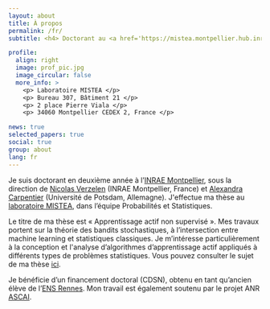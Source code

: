 ```yaml
---
layout: about
title: À propos
permalink: /fr/
subtitle: <h4> Doctorant au <a href='https://mistea.montpellier.hub.inrae.fr/'>laboratoire MISTEA</a>, <a href='https://www.inrae.fr/centres/occitanie-montpellier'>INRAE</a> </h4>

profile:
  align: right
  image: prof_pic.jpg
  image_circular: false
  more_info: >
    <p> Laboratoire MISTEA </p>
    <p> Bureau 307, Bâtiment 21 </p>
    <p> 2 place Pierre Viala </p>
    <p> 34060 Montpellier CEDEX 2, France </p>

news: true
selected_papers: true
social: true
group: about
lang: fr
---
```


Je suis doctorant en deuxième année à l’<a href='https://www.inrae.fr/centres/occitanie-montpellier'>INRAE Montpellier</a>, sous la direction de <a href='https://verzelen.montpellier.inrae.fr/'>Nicolas Verzelen</a> (INRAE Montpellier, France) et <a href='https://sites.google.com/site/alexandracarpentierresearch/'>Alexandra Carpentier</a> (Université de Potsdam, Allemagne). J'effectue ma thèse au <a href='https://mistea.montpellier.hub.inrae.fr/'>laboratoire MISTEA</a>, dans l’équipe Probabilités et Statistiques.

Le titre de ma thèse est « Apprentissage actif non supervisé ». Mes travaux portent sur la théorie des bandits stochastiques, à l’intersection entre machine learning et statistiques classiques. Je m’intéresse particulièrement à la conception et l'analyse d’algorithmes d’apprentissage actif appliqués à différents types de problèmes statistiques. Vous pouvez consulter le sujet de ma thèse <a href='https://theses.fr/s372674'>ici</a>.

Je bénéficie d’un financement doctoral (CDSN), obtenu en tant qu’ancien élève de l’<a href='https://www.ens-rennes.fr/'>ENS Rennes</a>. Mon travail est également soutenu par le projet ANR <a href='https://sites.google.com/view/prci-ascai/accueil'>ASCAI</a>.
